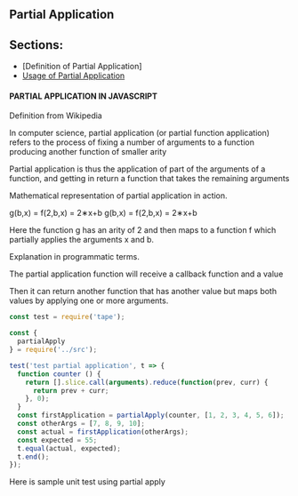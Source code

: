## Partial Application

## Sections:

* [Definition of Partial Application]
* [Usage of Partial Application]()

#### PARTIAL APPLICATION IN JAVASCRIPT

Definition from Wikipedia

In computer science, partial application (or partial function application) refers to the process of fixing a number of arguments to a function producing another function of smaller arity

Partial application is thus the application of part of the arguments of a function, and getting in return a function that takes the remaining arguments

Mathematical representation of partial application in action.

g(b,x) = f(2,b,x) = 2∗x+b
g(b,x) = f(2,b,x) = 2∗x+b

Here the function g has an arity of 2 and then maps to a function f which partially applies the arguments x and b.

Explanation in programmatic terms.

The partial application function will receive a callback function and a value

Then it can return another function that has another value but maps both values by applying one or more arguments.

```js
const test = require('tape');

const {
  partialApply
} = require('../src');

test('test partial application', t => {
  function counter () {
    return [].slice.call(arguments).reduce(function(prev, curr) {
      return prev + curr;
    }, 0);
  }
  const firstApplication = partialApply(counter, [1, 2, 3, 4, 5, 6]);
  const otherArgs = [7, 8, 9, 10];
  const actual = firstApplication(otherArgs);
  const expected = 55;
  t.equal(actual, expected);
  t.end();
});
```

Here is sample unit test using partial apply